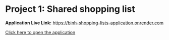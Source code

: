 # Project 1: Shared shopping list

**Application Live Link:** https://binh-shopping-lists-application.onrender.com

[Click here to open the application](https://binh-shopping-lists-application.onrender.com)